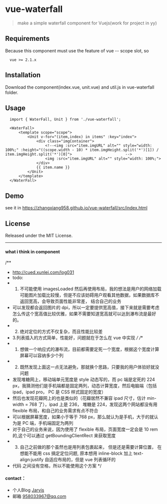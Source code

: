 # vue-waterfall

> make a simple waterfall component for Vuejs(work for project in yy)

## Requirements
Because this component must use the feature of vue -- scope slot, so 

  ```
    vue >= 2.1.x
  ```

## Installation

  Download the component(index.vue, unit.vue) and util.js in vue-waterfall folder.

## Usage

  ```
    import { WaterFall, Unit } from './vue-waterfall';

    <WaterFall>
        <template scope="scope">
            <Unit v-for="(item,index) in items" :key="index">
                <div class="imgContainer">
                    <!--<img :src="item.imgURL" alt="" style="width: 100%;" :height="((scope.width - 10) * item.imgHeight.split('*')[1]) / item.imgHeight.split('*')[0]">                        -->
                    <img :src="item.imgURL" alt="" style="width: 100%;">
                </div>
                {{ item.name }}
            </Unit>
        </template>
    </WaterFall>
  ```

## Demo

  see it in https://zhangxiang958.github.io/vue-waterfall/src/index.html
  
## License

  Released under the MIT License.

---
#### what i think in component
/**
  * http://cued.xunlei.com/log031
  * todo:
  * 1. 不可能使用 imagesLoaded 然后再使用布局，我的想法是用户的网络加载可能图片加载比较慢，但是不应该妨碍用户观看其他数据，如果数据库不返回宽高，会导致页面性能非常差， 结合自己的业务
  * 可以发现都会返回图片的 dpi，所以一定要提供宽高值，接下来就是需要考虑怎么传这个宽高值比较优雅，如果不需要知道宽高就可以达到瀑布流是最好的。
  * 2. 绝对定位的方式不仅复杂，而且性能比较差
  * 3.列表插入的方式简单，性能好，问题就在于怎么在 vue 中实现
*/
/**
  * 1. 想做一个响应式的瀑布流，目前都需要定死一个宽度，根据这个宽度计算屏幕可以容纳多少个列
  * 2. 既然发现上面这一点无法避免，那就换个思路，只要我的用户体验好就没问题
  * 发现堆糖网上，移动端单元宽度是 style 动态写的，而 pc 端是定死的 224 px，我猜测他们是手机端都是固定两列，动态计算宽度，然后电脑端（包括 ipad，ipad pro， PC 是 CSS 样式固定的宽度）
  * 然后也发现花瓣网上的也是类似的（花瓣居然不兼容 ipad 尺寸，估计 min-width = 768 了），ipad 上是 236， 堆糖是 224，发现这两个网站都没有用 flexible 布局，和自己的业务需求有点不符合
  * 可以根据屏幕宽度，如果小于等于 768 px，那么就认为是手机，大于的就认为是 PC 端，手机端固定为两列
  * 对于自己的业务来说，因为使用了 flexible 布局，页面宽度一定会是 10 rem 的,这个可以通过 getBoundingClientRect 来获取宽度
  * 3. 自己之前做的那个虽然也是用列表包裹起来， 但是还是需要计算位置， 在想能不能用 css 搞定定位问题, 原本想用 inline-block 加上 text-align:justify 自适应布局的，但是 vue 列表循环的
  *  代码 <span></span><span> 之间没有空格，所以不能使用这个方案
*/
#### contact：
- 个人Blog [Jarvis](http://zhangxiang958.github.io/)
- 邮箱 958033967@qq.com
